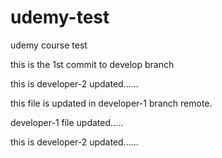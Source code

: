 # udemy-test
udemy course test

this is the 1st commit to develop branch

this is developer-2 updated......

this file is updated in developer-1 branch remote.

developer-1 file updated.....


this is developer-2 updated......